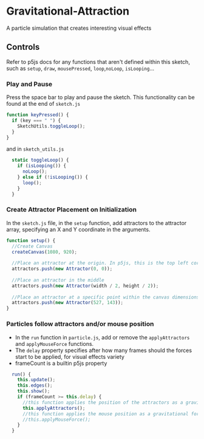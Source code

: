 # Gravitational-Attraction
A particle simulation that creates interesting visual effects

## Controls

Refer to p5js docs for any functions that aren't defined within this sketch, such as `setup`, `draw`, `mousePressed`, `loop`,`noLoop`, `isLooping`...

### Play and Pause

Press the space bar to play and pause the sketch. This functionality can be found at the end of `sketch.js`

```javascript
function keyPressed() {
  if (key === " ") {
    SketchUtils.toggleLoop();
  }
}
```
and in `sketch_utils.js`

```javascript
  static toggleLoop() {
    if (isLooping()) {
      noLoop();
    } else if (!isLooping()) {
      loop();
    }
  }
```

### Create Attractor Placement on Initialization

In the `sketch.js` file, in the `setup` function, add attractors to the attractor array, specifying an X and Y coordinate in the arguments.

```javascript
function setup() {
  //Create Canvas
  createCanvas(1080, 920);
  
  //Place an attractor at the origin. In p5js, this is the top left corner.
  attractors.push(new Attractor(0, 0));
  
  //Place an attractor in the middle
  attractors.push(new Attractor(width / 2, height / 2));
  
  //Place an attractor at a specific point within the canvas dimensions
  attractors.push(new Attractor(527, 143));
}
```

### Particles follow attractors and/or mouse position

- In the `run` function in `particle.js`, add or remove the `applyAttractors` and `applyMouseForce` functions.
- The `delay` property specifies after how many frames should the forces start to be applied, for visual effects variety
- frameCount is a builtin p5js property

```javascript
  run() {
    this.update();
    this.edges();
    this.show();
    if (frameCount >= this.delay) {
      //this function applies the position of the attractors as a gravitational force on the particles
      this.applyAttractors();
      //this function applies the mouse position as a gravitational force. The particles follow the mouse.
      //this.applyMouseForce();
    }
  }
  

```

